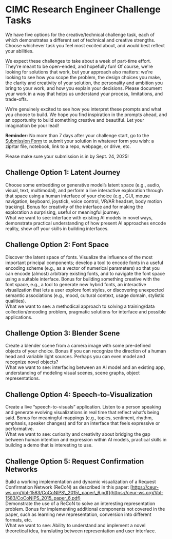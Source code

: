 # CIMC Research Engineer Challenge Tasks

We have five options for the creative/technical challenge task, each of which demonstrates a different set of technical and creative strengths. Choose whichever task you feel most excited about, and would best reflect your abilities. 

We expect these challenges to take about a week of part-time effort. They’re meant to be open-ended, and hopefully fun\! Of course, we're looking for solutions that work, but your approach also matters: we're looking to see how you scope the problem, the design choices you make, the clarity and creativity of your solution, the personality and ambition you bring to your work, and how you explain your decisions. Please document your work in a way that helps us understand your process, limitations, and trade-offs.

We’re genuinely excited to see how you interpret these prompts and what you choose to build. We hope you find inspiration in the prompts ahead, and an opportunity to build something creative and beautiful. Let your imagination be your lead\!

**Reminder:** No more than 7 days after your challenge start, go to the [Submission Form](https://forms.gle/HZ38zagDMx6zRvGX9) to submit your solution in whatever form you wish: a zip/tar file, notebook, link to a repo, webpage, or drive, etc.

Please make sure your submission is in by Sept. 24, 2025\!

## Challenge Option 1: Latent Journey

Choose some embedding or generative model’s latent space (e.g., audio, visual, text, multimodal), and perform a live interactive exploration through that space using a human interface of your choice (e.g., GUI, mouse navigation, keyboard, joystick, voice control, VR/AR headset, body motion tracking). Bonus for creativity of the interface and for making the exploration a surprising, useful or meaningful journey.  
What we want to see: interface with existing AI models in novel ways, demonstrate practical understanding of how present AI approaches encode reality, show off your skills in building interfaces.

## Challenge Option 2: Font Space

Discover the latent space of fonts. Visualize the influence of the most important principal components; develop a tool to encode fonts in a useful encoding scheme (e.g., as a vector of numerical parameters) so that you can encode (almost) arbitrary existing fonts, and to navigate the font space using a suitable interface. Bonus for building something creative with the font space, e.g., a tool to generate new hybrid fonts, an interactive visualization that lets a user explore font styles, or discovering unexpected semantic associations (e.g., mood, cultural context, usage domain, stylistic qualities).  
What we want to see: a methodical approach to solving a training/data collection/encoding problem, pragmatic solutions for interface and possible applications.

## Challenge Option 3: Blender Scene

Create a blender scene from a camera image with some pre-defined objects of your choice. Bonus if you can recognize the direction of a human head and variable light sources. Perhaps you can even model and recognize novel objects?  
What we want to see: interfacing between an AI model and an existing app, understanding of modeling visual scenes, scene graphs, object representations.

## Challenge Option 4: Speech-to-Visualization

Create a live “speech-to-visuals” application. Listen to a person speaking and generate evolving visualizations in real time that reflect what’s being said. Bonus for meaningful mappings (e.g., topics, sentiment, rhythm, emphasis, speaker changes) and for an interface that feels expressive or performative.  
What we want to see: curiosity and creativity about bridging the gap between human intention and expression within AI models, practical skills in building a demo that is interesting to use.

## Challenge Option 5: Request Confirmation Networks

Build a working implementation and dynamic visualization of a Request Confirmation Network (ReCoN) as described in this paper: [https://ceur-ws.org/Vol-1583/CoCoNIPS\_2015\_paper\_6.pdf](https://ceur-ws.org/Vol-1583/CoCoNIPS_2015_paper_6.pdf)   
Demonstrate the use of a ReCoN to solve an interesting representation problem. Bonus for implementing additional components not covered in the paper, such as learning new representation, conversion into different formats, etc.  
What we want to see: Ability to understand and implement a novel theoretical idea, translating between representation and user interface.